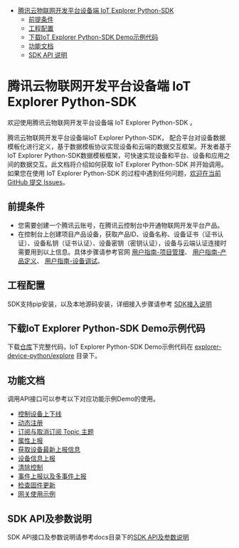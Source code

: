 * [腾讯云物联网开发平台设备端 IoT Explorer Python-SDK](#腾讯云物联网开发平台设备端-IoT-Explorer-Python-SDK)
  * [前提条件](#前提条件)
  * [工程配置](#工程配置)
  * [下载IoT Explorer Python-SDK Demo示例代码](#下载IoT-Explorer-Python-SDK-Demo示例代码)
  * [功能文档](#功能文档)
  * [SDK API 说明](#SDK-API-说明)

# 腾讯云物联网开发平台设备端 IoT Explorer Python-SDK
欢迎使用腾讯云物联网开发平台设备端 IoT Explorer Python-SDK 。

腾讯云物联网开发平台设备端IoT Explorer Python-SDK， 配合平台对设备数据模板化进行定义，基于数据模板协议实现设备和云端的数据交互框架。开发者基于IoT Explorer Python-SDK数据模板框架，可快速实现设备和平台、设备和应用之间的数据交互。此文档将介绍如何获取 IoT Explorer Python-SDK 并开始调用。 如果您在使用 IoT Explorer Python-SDK 的过程中遇到任何问题，[欢迎在当前 GitHub 提交 Issues](https://github.com/tencentyun/iot-device-python/issues/new)。

## 前提条件
* 您需要创建一个腾讯云账号，在腾讯云控制台中开通物联网开发平台产品。
* 在控制台上创建项目产品设备，获取产品ID、设备名称、设备证书（证书认证）、设备私钥（证书认证）、设备密钥（密钥认证），设备与云端认证连接时需要用到以上信息。具体步骤请参考官网 [用户指南-项目管理](https://cloud.tencent.com/document/product/1081/40290)、 [用户指南-产品定义](https://cloud.tencent.com/document/product/1081/34739)、 [用户指南-设备调试](https://cloud.tencent.com/document/product/1081/34741)。

## 工程配置
SDK支持pip安装，以及本地源码安装，详细接入步骤请参考 [SDK接入说明](doc/SDK接入说明.md)

## 下载IoT Explorer Python-SDK Demo示例代码
下载[仓库](../..)下完整代码，IoT Explorer Python-SDK Demo示例代码在 [explorer-device-python/explore](../explorer-device-python/explore) 目录下。

## 功能文档
调用API接口可以参考以下对应功能示例Demo的使用。

* [控制设备上下线](doc/控制设备上下线.md)
* [动态注册](doc/动态注册.md)
* [订阅与取消订阅 Topic 主题](doc/订阅与取消订阅%20Topic%20主题.md)
* [属性上报](doc/属性上报.md)
* [获取设备最新上报信息](doc/获取设备最新上报信息.md)
* [设备信息上报](doc/设备信息上报.md)
* [清除控制](doc/清除控制.md)
* [事件上报以及多事件上报](doc/事件上报以及多事件上报.md)
* [检查固件更新](doc/检查固件更新.md)
* [网关使用示例](doc/网关使用示例.md)

## SDK API及参数说明
SDK API接口及参数说明请参考docs目录下的[SDK API及参数说明](doc/SDK%20API及参数说明.md)

